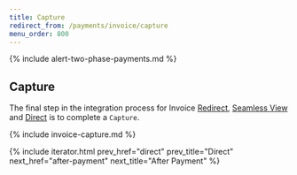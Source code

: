 ```yaml
---
title: Capture
redirect_from: /payments/invoice/capture
menu_order: 800
---
```


{% include alert-two-phase-payments.md %}

## Capture

The final step in the integration process for Invoice [Redirect][redirect],
[Seamless View][seamless-view] and [Direct][direct] is to complete a `Capture`.

{% include invoice-capture.md %}

{% include iterator.html prev_href="direct" prev_title="Direct"
next_href="after-payment" next_title="After Payment" %}

[direct]: /old-implementations/payment-instruments-v1/invoice/direct
[redirect]: /old-implementations/payment-instruments-v1/invoice/redirect
[seamless-view]: /old-implementations/payment-instruments-v1/invoice/seamless-view
